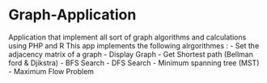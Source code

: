 # Graph-Application
Application that implement all sort of graph algorithms and calculations using PHP and R
This app implements the following alrgorithmes : 
      - Set the adjacency matrix of a graph
      - Display Graph
      - Get Shortest path (Bellman ford & Djikstra)
      - BFS Search
      - DFS Search
      - Minimum spanning tree (MST)
      - Maximum Flow Problem
      
